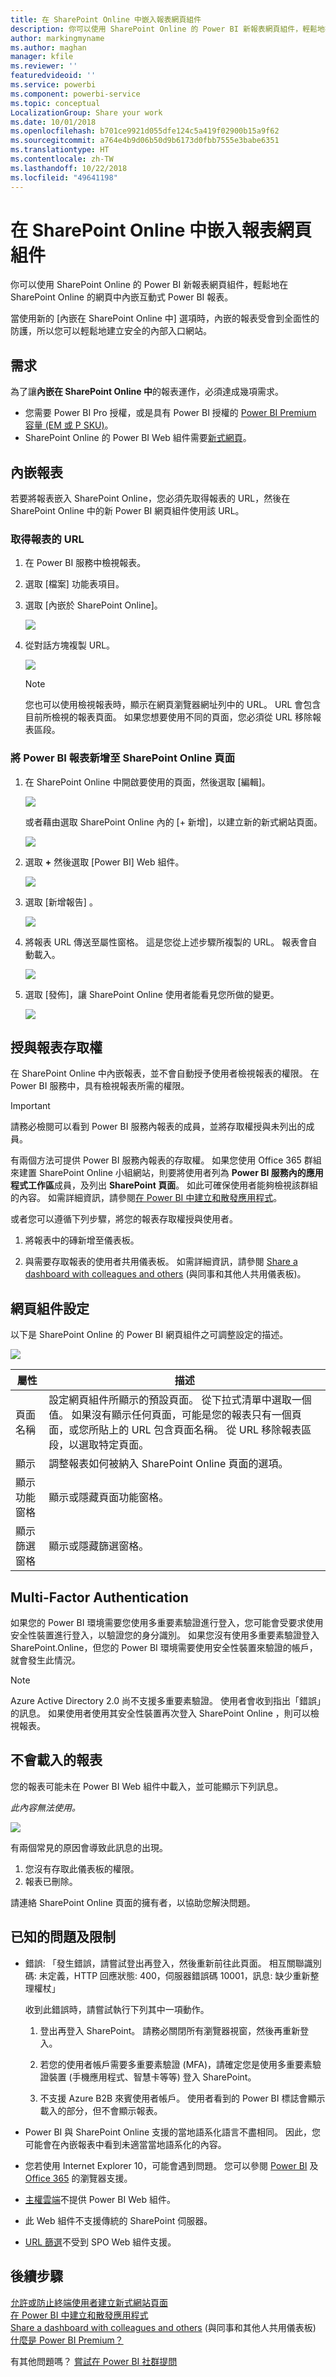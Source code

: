 ```yaml
---
title: 在 SharePoint Online 中嵌入報表網頁組件
description: 你可以使用 SharePoint Online 的 Power BI 新報表網頁組件，輕鬆地在 SharePoint Online 的網頁中內嵌互動式 Power BI 報表。
author: markingmyname
ms.author: maghan
manager: kfile
ms.reviewer: ''
featuredvideoid: ''
ms.service: powerbi
ms.component: powerbi-service
ms.topic: conceptual
LocalizationGroup: Share your work
ms.date: 10/01/2018
ms.openlocfilehash: b701ce9921d055dfe124c5a419f02900b15a9f62
ms.sourcegitcommit: a764e4b9d06b50d9b6173d0fbb7555e3babe6351
ms.translationtype: HT
ms.contentlocale: zh-TW
ms.lasthandoff: 10/22/2018
ms.locfileid: "49641198"
---
```

# <a name="embed-with-report-web-part-in-sharepoint-online"></a>在 SharePoint Online 中嵌入報表網頁組件

你可以使用 SharePoint Online 的 Power BI 新報表網頁組件，輕鬆地在 SharePoint Online 的網頁中內嵌互動式 Power BI 報表。

當使用新的 [內嵌在 SharePoint Online 中] 選項時，內嵌的報表受會到全面性的防護，所以您可以輕鬆地建立安全的內部入口網站。

## <a name="requirements"></a>需求

為了讓**內嵌在 SharePoint Online 中**的報表運作，必須達成幾項需求。

* 您需要 Power BI Pro 授權，或是具有 Power BI 授權的 [Power BI Premium 容量 (EM 或 P SKU)](service-premium.md#premium-capacity-nodes)。
* SharePoint Online 的 Power BI Web 組件需要[新式網頁](https://support.office.com/article/Allow-or-prevent-creation-of-modern-site-pages-by-end-users-c41d9cc8-c5c0-46b4-8b87-ea66abc6e63b)。

## <a name="embed-your-report"></a>內嵌報表

若要將報表嵌入 SharePoint Online，您必須先取得報表的 URL，然後在 SharePoint Online 中的新 Power BI 網頁組件使用該 URL。

### <a name="get-a-url-to-your-report"></a>取得報表的 URL

1. 在 Power BI 服務中檢視報表。

2. 選取 [檔案] 功能表項目。

3. 選取 [內嵌於 SharePoint Online]。
   
    ![](media/service-embed-report-spo/powerbi-file-menu.png)

4. 從對話方塊複製 URL。

    ![](media/service-embed-report-spo/powerbi-embed-link-sharepoint.png)

   > [!NOTE]
   > 您也可以使用檢視報表時，顯示在網頁瀏覽器網址列中的 URL。 URL 會包含目前所檢視的報表頁面。 如果您想要使用不同的頁面，您必須從 URL 移除報表區段。

### <a name="add-the-power-bi-report-to-a-sharepoint-online-page"></a>將 Power BI 報表新增至 SharePoint Online 頁面

1. 在 SharePoint Online 中開啟要使用的頁面，然後選取 [編輯]。

    ![](media/service-embed-report-spo/powerbi-sharepoint-edit-page.png)

    或者藉由選取 SharePoint Online 內的 [+ 新增]，以建立新的新式網站頁面。

    ![](media/service-embed-report-spo/powerbi-sharepoint-new-page.png)

2. 選取 **+** 然後選取 [Power BI] Web 組件。

    ![](media/service-embed-report-spo/powerbi-sharepoint-new-web-part.png)

3. 選取 [新增報告] 。

    ![](media/service-embed-report-spo/powerbi-sharepoint-new-report.png)

4. 將報表 URL 傳送至屬性窗格。 這是您從上述步驟所複製的 URL。 報表會自動載入。

    ![](media/service-embed-report-spo/powerbi-sharepoint-new-web-part-properties.png)

5. 選取 [發佈]，讓 SharePoint Online 使用者能看見您所做的變更。

    ![](media/service-embed-report-spo/powerbi-sharepoint-report-loaded.png)

## <a name="granting-access-to-reports"></a>授與報表存取權

在 SharePoint Online 中內嵌報表，並不會自動授予使用者檢視報表的權限。 在 Power BI 服務中，具有檢視報表所需的權限。

> [!IMPORTANT]
> 請務必檢閱可以看到 Power BI 服務內報表的成員，並將存取權授與未列出的成員。

有兩個方法可提供 Power BI 服務內報表的存取權。 如果您使用 Office 365 群組來建置 SharePoint Online 小組網站，則要將使用者列為 **Power BI 服務內的應用程式工作區**成員，及列出 **SharePoint 頁面**。 如此可確保使用者能夠檢視該群組的內容。 如需詳細資訊，請參閱[在 Power BI 中建立和散發應用程式](service-create-distribute-apps.md)。

或者您可以遵循下列步驟，將您的報表存取權授與使用者。

1. 將報表中的磚新增至儀表板。

2. 與需要存取報表的使用者共用儀表板。 如需詳細資訊，請參閱 [Share a dashboard with colleagues and others](service-share-dashboards.md) (與同事和其他人共用儀表板)。

## <a name="web-part-settings"></a>網頁組件設定

以下是 SharePoint Online 的 Power BI 網頁組件之可調整設定的描述。

![](media/service-embed-report-spo/powerbi-sharepoint-web-part-properties.png)

| 屬性 | 描述 |
| --- | --- |
| 頁面名稱 |設定網頁組件所顯示的預設頁面。 從下拉式清單中選取一個值。 如果沒有顯示任何頁面，可能是您的報表只有一個頁面，或您所貼上的 URL 包含頁面名稱。 從 URL 移除報表區段，以選取特定頁面。 |
| 顯示 |調整報表如何被納入 SharePoint Online 頁面的選項。 |
| 顯示功能窗格 |顯示或隱藏頁面功能窗格。 |
| 顯示篩選窗格 |顯示或隱藏篩選窗格。 |

## <a name="multi-factor-authentication"></a>Multi-Factor Authentication

如果您的 Power BI 環境需要您使用多重要素驗證進行登入，您可能會受要求使用安全性裝置進行登入，以驗證您的身分識別。 如果您沒有使用多重要素驗證登入 SharePoint.Online，但您的 Power BI 環境需要使用安全性裝置來驗證的帳戶，就會發生此情況。

> [!NOTE]
> Azure Active Directory 2.0 尚不支援多重要素驗證。 使用者會收到指出「錯誤」的訊息。 如果使用者使用其安全性裝置再次登入 SharePoint Online ，則可以檢視報表。

## <a name="reports-that-do-not-load"></a>不會載入的報表

您的報表可能未在 Power BI Web 組件中載入，並可能顯示下列訊息。

*此內容無法使用。*

![](media/service-embed-report-spo/powerbi-sharepoint-report-not-found.png)

有兩個常見的原因會導致此訊息的出現。

1. 您沒有存取此儀表板的權限。
2. 報表已刪除。

請連絡 SharePoint Online 頁面的擁有者，以協助您解決問題。

## <a name="known-issues-and-limitations"></a>已知的問題及限制

* 錯誤: 「發生錯誤，請嘗試登出再登入，然後重新前往此頁面。 相互關聯識別碼: 未定義，HTTP 回應狀態: 400，伺服器錯誤碼 10001，訊息: 缺少重新整理權杖」
  
  收到此錯誤時，請嘗試執行下列其中一項動作。
  
  1. 登出再登入 SharePoint。 請務必關閉所有瀏覽器視窗，然後再重新登入。

  2. 若您的使用者帳戶需要多重要素驗證 (MFA)，請確定您是使用多重要素驗證裝置 (手機應用程式、智慧卡等等) 登入 SharePoint。
  
  3. 不支援 Azure B2B 來賓使用者帳戶。 使用者看到的 Power BI 標誌會顯示載入的部分，但不會顯示報表。

* Power BI 與 SharePoint Online 支援的當地語系化語言不盡相同。 因此，您可能會在內嵌報表中看到未適當當地語系化的內容。

* 您若使用 Internet Explorer 10，可能會遇到問題。 您可以參閱 [Power BI](consumer/end-user-browsers.md) 及 [Office 365](https://products.office.com/office-system-requirements#Browsers-section) 的瀏覽器支援。

* [主權雲端](https://powerbi.microsoft.com/en-us/clouds/)不提供 Power BI Web 組件。

* 此 Web 組件不支援傳統的 SharePoint 伺服器。

* [URL 篩選](service-url-filters.md)不受到 SPO Web 組件支援。

## <a name="next-steps"></a>後續步驟

[允許或防止終端使用者建立新式網站頁面](https://support.office.com/article/Allow-or-prevent-creation-of-modern-site-pages-by-end-users-c41d9cc8-c5c0-46b4-8b87-ea66abc6e63b)  
[在 Power BI 中建立和散發應用程式](service-create-distribute-apps.md)  
[Share a dashboard with colleagues and others](service-share-dashboards.md) (與同事和其他人共用儀表板)  
[什麼是 Power BI Premium？](service-premium.md)  

有其他問題嗎？ [嘗試在 Power BI 社群提問](http://community.powerbi.com/)